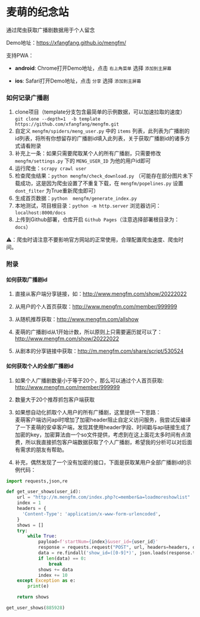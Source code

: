 # 麦萌的纪念站

通过爬虫获取广播剧数据用于个人留念

Demo地址：https://xfangfang.github.io/mengfm/

支持PWA：  
- **android**: Chrome打开Demo地址，点击 `右上角菜单` 选择 `添加到主屏幕`

- **ios**: Safari打开Demo地址，点击 `分享` 选择 `添加到主屏幕`


### 如何记录广播剧

1. clone项目（template分支包含最简单的示例数据，可以加速拉取的速度） `git clone --depth=1  -b template https://github.com/xfangfang/mengfm.git`  
2. 自定义 `mengfm/spiders/meng_user.py` 中的 `items` 列表，此列表为广播剧的id列表，将所有你想留存的广播剧id填入此列表，关于获取广播剧id的诸多方式请看附录  
3. 补充上一条：如果只需要爬取某个人的所有广播剧，只需要修改 `mengfm/settings.py` 下的 `MENG_USER_ID` 为他的用户id即可  
4. 运行爬虫：`scrapy crawl user`  
5. 检查爬虫结果：`python mengfm/check_download.py` （可能存在部分图片未下载成功，这是因为爬虫设置了不重复下载，在 `mengfm/popelines.py` 设置 `dont_filter` 为True重新爬虫即可）  
6. 生成首页数据：`python  mengfm/generate_index.py`
7. 本地测试，项目根目录：`python -m http.server` 浏览器访问：`localhost:8000/docs`  
8. 上传到Github部署，仓库开启 `Github Pages`（注意选择部署根目录为：`docs`）

⚠️：爬虫时请注意不要影响官方网站的正常使用，合理配置爬虫速度、爬虫时间。

### 附录

#### 如何获取广播剧id

1. 直接从客户端分享链接，如：http://www.mengfm.com/show/20222022

2. 从用户的个人首页获取：http://www.mengfm.com/member/999999

3. 从随机推荐获取：http://www.mengfm.com/allshow

4. 麦萌的广播剧id从1开始计数，所以原则上只需要遍历就可以了：http://www.mengfm.com/show/20222022

5. 从剧本的分享链接中获取：http://m.mengfm.com/share/script/530524


#### 如何获取个人的全部广播剧id

1. 如果个人广播剧数量小于等于20个，那么可以通过个人首页获取: http://www.mengfm.com/member/999999

2. 数量大于20个推荐抓包客户端获取

3. 如果想自动化抓取个人用户的所有广播剧，这里提供一下思路：  
麦萌客户端访问api时增加了加密header阻止自定义访问服务，我尝试反编译了一下麦萌的安卓客户端，发现其使用header字段、时间戳与api链接生成了加密的key，加密算法由一个so文件提供，考虑到在这上面花太多时间有点浪费，所以我直接抓包客户端数据获取了个人广播剧，希望我的分析可以对后面有需求的朋友有帮助。

4. 补充，偶然发现了一个没有加密的接口，下面是获取某用户全部广播剧id的示例代码：


```python
import requests,json,re

def get_user_shows(user_id):
    url = "http://m.mengfm.com/index.php?c=member&a=loadmoreshowlist"
    index = 1
    headers = {
      'Content-Type': 'application/x-www-form-urlencoded',
    }
    shows = []
    try:
        while True:
            payload=f'startNum={index}&user_id={user_id}'
            response = requests.request("POST", url, headers=headers, data=payload)
            data = re.findall('show_id=([0-9]*)', json.loads(response.text)['content'])
            if len(data) == 0:
                break
            shows += data
            index += 10
    except Exception as e:
        print(e)

    return shows

get_user_shows(885928)
```
